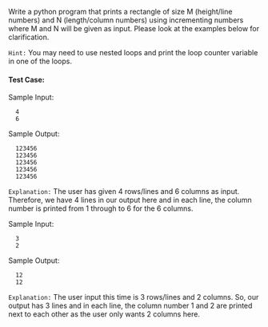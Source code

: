 Write a python program that prints a rectangle of size M (height/line numbers) and N (length/column numbers) using incrementing numbers where M and N will be given as input. Please look at the examples below for clarification.

`Hint:` You may need to use nested loops and print the loop counter variable in one of the loops.

#### Test Case:

Sample Input:

```
  4
  6
```

Sample Output:

```
  123456
  123456
  123456
  123456
  123456
```

`Explanation:` The user has given 4 rows/lines and 6 columns as input. Therefore, we have 4 lines in our output here and in each line, the column number is printed from 1 through to 6 for the 6 columns.

Sample Input:

```
  3
  2
```

Sample Output:

```
  12
  12
```

`Explanation:` The user input this time is 3 rows/lines and 2 columns. So, our output has 3 lines and in each line, the column number 1 and 2 are printed next to each other as the user only wants 2 columns here.
